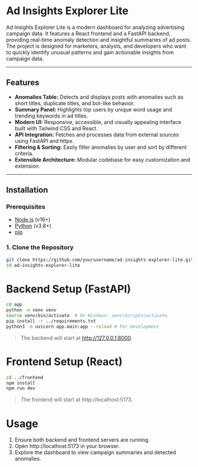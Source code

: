 # Ad Insights Explorer Lite

Ad Insights Explorer Lite is a modern dashboard for analyzing advertising campaign data. It features a React frontend and a FastAPI backend, providing real-time anomaly detection and insightful summaries of ad posts. The project is designed for marketers, analysts, and developers who want to quickly identify unusual patterns and gain actionable insights from campaign data.

---

## Features

- **Anomalies Table:** Detects and displays posts with anomalies such as short titles, duplicate titles, and bot-like behavior.
- **Summary Panel:** Highlights top users by unique word usage and trending keywords in ad titles.
- **Modern UI:** Responsive, accessible, and visually appealing interface built with Tailwind CSS and React.
- **API Integration:** Fetches and processes data from external sources using FastAPI and httpx.
- **Filtering & Sorting:** Easily filter anomalies by user and sort by different criteria.
- **Extensible Architecture:** Modular codebase for easy customization and extension.

---

## Installation

### Prerequisites

- [Node.js](https://nodejs.org/) (v16+)
- [Python](https://www.python.org/) (v3.8+)
- [pip](https://pip.pypa.io/en/stable/)

### 1. Clone the Repository

```sh
git clone https://github.com/yourusername/ad-insights-explorer-lite.git
cd ad-insights-explorer-lite
```

# Backend Setup (FastAPI)

```bash
cd app
python -m venv venv
source venv/bin/activate  # On Windows: venv\Scripts\activate
pip install -r ../requirements.txt
python3 -m uvicorn app.main:app --reload # For Development
```

> The backend will start at http://127.0.0.1:8000.

# Frontend Setup (React)

```bash
cd ../frontend
npm install
npm run dev
```

> The frontend will start at http://localhost:5173.

# Usage

1. Ensure both backend and frontend servers are running.
2. Open http://localhost:5173 in your browser.
3. Explore the dashboard to view campaign summaries and detected anomalies.
